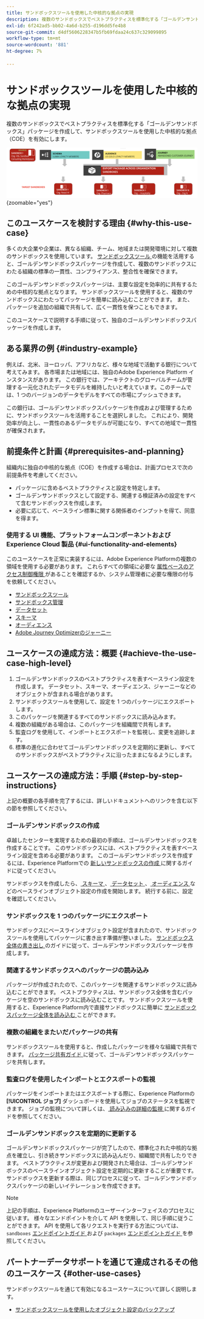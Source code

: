 ```yaml
---
title: サンドボックスツールを使用した中核的な拠点の実現
description: 複数のサンドボックスでベストプラクティスを標準化する「ゴールデンサンドボックス」パッケージを作成して、サンドボックスツールを使用した中核的な拠点（COE）を有効にします。
exl-id: 6f242ad5-bb02-4a6d-b255-d196dd5fe4b8
source-git-commit: d4df5606228347b5fb69fdaa24c637c329099895
workflow-type: tm+mt
source-wordcount: '881'
ht-degree: 7%

---
```


# サンドボックスツールを使用した中核的な拠点の実現

複数のサンドボックスでベストプラクティスを標準化する「ゴールデンサンドボックス」パッケージを作成して、サンドボックスツールを使用した中核的な拠点（COE）を有効にします。

![ 異なる組織間でのパッケージの書き出しの概要 ](../images/use-cases/packages-across-orgs.png){zoomable="yes"}

## このユースケースを検討する理由 {#why-this-use-case}

多くの大企業や企業は、異なる組織、チーム、地域または開発環境に対して複数のサンドボックスを使用しています。 [ サンドボックスツール ](../ui/sandbox-tooling.md) の機能を活用すると、ゴールデンサンドボックスパッケージを作成して、複数のサンドボックスにわたる組織の標準の一貫性、コンプライアンス、整合性を確保できます。

このゴールデンサンドボックスパッケージは、主要な設定を効率的に共有するための中核的な拠点となります。 サンドボックスツールを使用すると、複数のサンドボックスにわたってパッケージを簡単に読み込むことができます。 また、パッケージを追加の組織で共有して、広く一貫性を保つこともできます。

このユースケースで説明する手順に従って、独自のゴールデンサンドボックスパッケージを作成します。

## ある業界の例 {#industry-example}

例えば、北米、ヨーロッパ、アフリカなど、様々な地域で活動する銀行について考えてみます。 各市場または地域には、独自のAdobe Experience Platform インスタンスがあります。 この銀行では、アーキテクトのグローバルチームが管理する一元化されたデータモデルを維持したいと考えています。このチームでは、1 つのバージョンのデータモデルをすべての市場にプッシュできます。

この銀行は、ゴールデンサンドボックスパッケージを作成および管理するために、サンドボックスツールを活用することを選択しました。 これにより、開発効率が向上し、一貫性のあるデータモデルが可能になり、すべての地域で一貫性が確保されます。

## 前提条件と計画 {#prerequisites-and-planning}

組織内に独自の中核的な拠点（COE）を作成する場合は、計画プロセスで次の前提条件を考慮してください。

- パッケージに含めるベストプラクティスと設定を特定します。
- ゴールデンサンドボックスとして設定する、関連する検証済みの設定をすべて含むサンドボックスを作成します。
- 必要に応じて、ベースライン標準に関する関係者のインプットを得て、同意を得ます。

### 使用する UI 機能、プラットフォームコンポーネントおよび Experience Cloud 製品 {#ui-functionality-and-elements}

このユースケースを正常に実装するには、Adobe Experience Platformの複数の領域を使用する必要があります。 これらすべての領域に必要な [ 属性ベースのアクセス制御権限 ](../../access-control/abac/overview.md) があることを確認するか、システム管理者に必要な権限の付与を依頼してください。

- [サンドボックスツール](../ui/sandbox-tooling.md)
- [サンドボックス管理](../ui/user-guide.md)
- [データセット](../../catalog/datasets/overview.md)
- [スキーマ](../../xdm//home.md)
- [オーディエンス](../../segmentation/home.md)
- [Adobe Journey Optimizerのジャーニー](https://experienceleague.adobe.com/en/docs/journey-optimizer/using/orchestrate-journeys/journey)

## ユースケースの達成方法：概要 {#achieve-the-use-case-high-level}

1. ゴールデンサンドボックスのベストプラクティスを表すベースライン設定を作成します。 データセット、スキーマ、オーディエンス、ジャーニーなどのオブジェクトが含まれる場合があります。
2. サンドボックスツールを使用して、設定を 1 つのパッケージにエクスポートします。
3. このパッケージを関連するすべてのサンドボックスに読み込みます。
4. 複数の組織がある場合は、このパッケージを組織間で共有します。
5. 監査ログを使用して、インポートとエクスポートを監視し、変更を追跡します。
6. 標準の進化に合わせてゴールデンサンドボックスを定期的に更新し、すべてのサンドボックスがベストプラクティスに沿ったままになるようにします。

## ユースケースの達成方法：手順 {#step-by-step-instructions}

上記の概要の各手順を完了するには、詳しいドキュメントへのリンクを含む以下の節を参照してください。

### ゴールデンサンドボックスの作成

卓越したセンターを実現するための最初の手順は、ゴールデンサンドボックスを作成することです。 このサンドボックスには、ベストプラクティスを表すベースライン設定を含める必要があります。 このゴールデンサンドボックスを作成するには、Experience Platformでの [ 新しいサンドボックスの作成 ](../ui/user-guide.md#create-a-new-sandbox) に関するガイドに従ってください。

サンドボックスを作成したら、[ スキーマ ](../../xdm/ui/resources/schemas.md#create-a-new-schema)、[ データセット ](../../catalog/datasets/user-guide.md#create-a-dataset)、[ オーディエンス ](../../segmentation/ui/segment-builder.md) などのベースラインオブジェクト設定の作成を開始します。 続行する前に、設定を確認してください。

### サンドボックスを 1 つのパッケージにエクスポート

サンドボックスにベースラインオブジェクト設定が含まれたので、サンドボックスツールを使用してパッケージに書き出す準備が整いました。 [ サンドボックス全体の書き出し ](../ui/sandbox-tooling.md#export-an-entire-sandbox) のガイドに従って、ゴールデンサンドボックスパッケージを作成します。

### 関連するサンドボックスへのパッケージの読み込み

パッケージが作成されたので、このパッケージを関連するサンドボックスに読み込むことができます。 ベストプラクティスは、サンドボックス全体を含むパッケージを空のサンドボックスに読み込むことです。 サンドボックスツールを使用すると、Experience Platform内で直接サンドボックスに簡単に [ サンドボックスパッケージ全体を読み込む ](../../sandboxes/ui/sandbox-tooling.md#import-the-entire-sandbox-package) ことができます。

### 複数の組織をまたいだパッケージの共有

サンドボックスツールを使用すると、作成したパッケージを様々な組織で共有できます。 [ パッケージ共有ガイド ](../../sandboxes/ui/sharing-packages-across-orgs.md) に従って、ゴールデンサンドボックスパッケージを共有します。

### 監査ログを使用したインポートとエクスポートの監視

パッケージをインポートまたはエクスポートする際に、Experience Platformの **[!UICONTROL ジョブ]** ダッシュボードを使用してジョブのステータスを監視できます。 ジョブの監視について詳しくは、[ 読み込みの詳細の監視 ](../../sandboxes/ui/sandbox-tooling.md#monitor-import-details) に関するガイドを参照してください。

### ゴールデンサンドボックスを定期的に更新する

ゴールデンサンドボックスパッケージが完了したので、標準化された中核的な拠点を確立し、引き続きサンドボックスに読み込んだり、組織間で共有したりできます。 ベストプラクティスが変更および開発された場合は、ゴールデンサンドボックスのベースラインオブジェクト設定を定期的に更新することが重要です。 サンドボックスを更新する際は、同じプロセスに従って、ゴールデンサンドボックスパッケージの新しいイテレーションを作成できます。

>[!NOTE]
>
> 上記の手順は、Experience Platformのユーザーインターフェイスのプロセスに従います。 様々なエンドポイントを介して API を使用して、同じ手順に従うことができます。 API を使用して各リクエストを実行する方法については、`sandboxes` [ エンドポイントガイド ](https://experienceleague.adobe.com/en/docs/experience-platform/sandbox/api/sandboxes#create) および `packages` [ エンドポイントガイド ](https://experienceleague.adobe.com/en/docs/experience-platform/sandbox/sandbox-tooling-api/packages) を参照してください。

## パートナーデータサポートを通じて達成されるその他のユースケース {#other-use-cases}

サンドボックスツールを通じて有効になるユースケースについて詳しく説明します。

- [サンドボックスツールを使用したオブジェクト設定のバックアップ](./backup-object-configuration.md)
